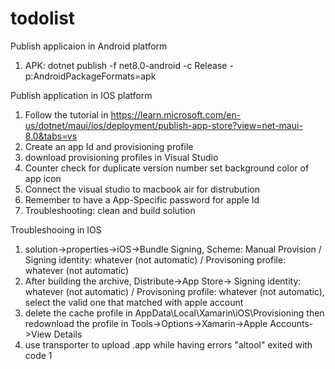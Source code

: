 # todolist

Publish applicaion in Android platform
1. APK: dotnet publish -f net8.0-android -c Release -p:AndroidPackageFormats=apk

Publish application in IOS platform 
1. Follow the tutorial in https://learn.microsoft.com/en-us/dotnet/maui/ios/deployment/publish-app-store?view=net-maui-8.0&tabs=vs
2. Create an app Id and provisioning profile
3. download provisioning profiles in Visual Studio
4. Counter check for duplicate version number set background color of app icon
5. Connect the visual studio to macbook air for distrubution
6. Remember to have a App-Specific password for apple Id
7. Troubleshooting: clean and build solution

Troubleshooing in IOS
1. solution->properties->iOS->Bundle Signing, Scheme: Manual Provision / Signing identity: whatever (not automatic) / Provisoning profile: whatever (not automatic)
2. After building the archive, Distribute->App Store-> Signing identity: whatever (not automatic) / Provisoning profile: whatever (not automatic), select the valid one that matched with apple account
3. delete the cache profile in AppData\Local\Xamarin\iOS\Provisioning then redownload the profile in Tools->Options->Xamarin->Apple Accounts->View Details
4. use transporter to upload .app while having errors "altool" exited with code 1
